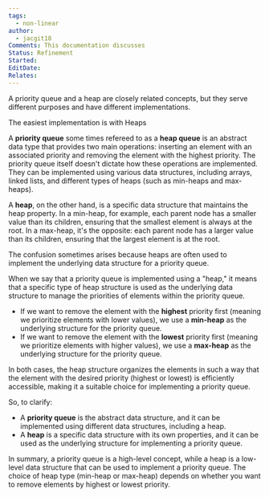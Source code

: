 ```yaml
---
tags:
  - non-linear
author:
  - jacgit18
Comments: This documentation discusses
Status: Refinement
Started: 
EditDate: 
Relates:
---
```

A priority queue and a heap are closely related concepts, but they serve different purposes and have different implementations.

The easiest implementation is with Heaps

A **priority queue** some times refereed to as a **heap queue** is an abstract data type that provides two main operations: inserting an element with an associated priority and removing the element with the highest priority. The priority queue itself doesn't dictate how these operations are implemented. They can be implemented using various data structures, including arrays, linked lists, and different types of heaps (such as min-heaps and max-heaps).

A **heap**, on the other hand, is a specific data structure that maintains the heap property. In a min-heap, for example, each parent node has a smaller value than its children, ensuring that the smallest element is always at the root. In a max-heap, it's the opposite: each parent node has a larger value than its children, ensuring that the largest element is at the root.

The confusion sometimes arises because heaps are often used to implement the underlying data structure for a priority queue. 

When we say that a priority queue is implemented using a "heap," it means that a specific type of heap structure is used as the underlying data structure to manage the priorities of elements within the priority queue.

- If we want to remove the element with the **highest** priority first (meaning we prioritize elements with lower values), we use a **min-heap** as the underlying structure for the priority queue.
- If we want to remove the element with the **lowest** priority first (meaning we prioritize elements with higher values), we use a **max-heap** as the underlying structure for the priority queue.

In both cases, the heap structure organizes the elements in such a way that the element with the desired priority (highest or lowest) is efficiently accessible, making it a suitable choice for implementing a priority queue.


So, to clarify:

- A **priority queue** is the abstract data structure, and it can be implemented using different data structures, including a heap.
- A **heap** is a specific data structure with its own properties, and it can be used as the underlying structure for implementing a priority queue.

In summary, a priority queue is a high-level concept, while a heap is a low-level data structure that can be used to implement a priority queue. The choice of heap type (min-heap or max-heap) depends on whether you want to remove elements by highest or lowest priority.